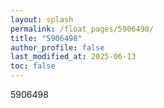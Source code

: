 ```yaml
---
layout: splash
permalink: /float_pages/5906498/
title: "5906498"
author_profile: false
last_modified_at: 2025-06-13
toc: false
---
```

 
5906498
